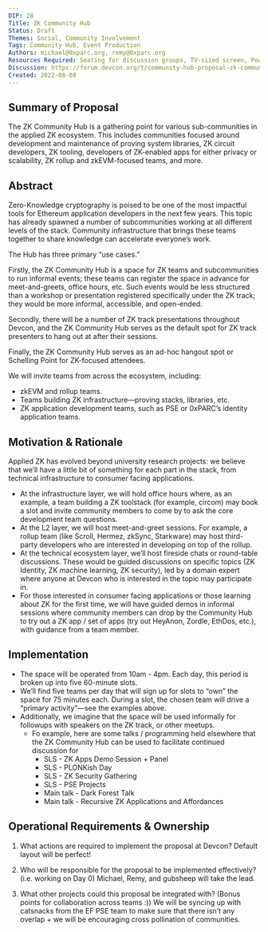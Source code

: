 ```yaml
---
DIP: 28
Title: ZK Community Hub
Status: Draft
Themes: Social, Community Involvement
Tags: Community Hub, Event Production
Authors: michael@0xparc.org, remy@0xparc.org
Resources Required: Seating for discussion groups, TV-sized screen, Power Outlet, Signage, Desks and tables, Whiteboard
Discussion: https://forum.devcon.org/t/community-hub-proposal-zk-community-hub/773
Created: 2022-08-08
---
```


## Summary of Proposal

The ZK Community Hub is a gathering point for various sub-communities in the applied ZK ecosystem. This includes communities focused around development and maintenance of proving system libraries, ZK circuit developers, ZK tooling, developers of ZK-enabled apps for either privacy or scalability, ZK rollup and zkEVM-focused teams, and more.

## Abstract
Zero-Knowledge cryptography is poised to be one of the most impactful tools for Ethereum application developers in the next few years. This topic has already spawned a number of subcommunities working at all different levels of the stack. Community infrastructure that brings these teams together to share knowledge can accelerate everyone’s work.

The Hub has three primary “use cases.”

Firstly, the ZK Community Hub is a space for ZK teams and subcommunities to run informal events; these teams can register the space in advance for meet-and-greets, office hours, etc. Such events would be less structured than a workshop or presentation registered specifically under the ZK track; they would be more informal, accessible, and open-ended.

Secondly, there will be a number of ZK track presentations throughout Devcon, and the ZK Community Hub serves as the default spot for ZK track presenters to hang out at after their sessions.

Finally, the ZK Community Hub serves as an ad-hoc hangout spot or Schelling Point for ZK-focused attendees.

We will invite teams from across the ecosystem, including:

- zkEVM and rollup teams.
- Teams building ZK infrastructure—proving stacks, libraries, etc.
- ZK application development teams, such as PSE or 0xPARC’s identity application teams.

## Motivation & Rationale
Applied ZK has evolved beyond university research projects: we believe that we’ll have a little bit of something for each part in the stack, from technical infrastructure to consumer facing applications. 

- At the infrastructure layer, we will hold office hours where, as an example, a team building a ZK toolstack (for example, circom) may book a slot and invite community members to come by to ask the core development team questions.
- At the L2 layer, we will host meet-and-greet sessions. For example, a rollup team (like Scroll, Hermez, zkSync, Starkware) may host third-party developers who are interested in developing on top of the rollup.
- At the technical ecosystem layer, we’ll host fireside chats or round-table discussions. These would be guided discussions on specific topics (ZK Identity, ZK machine learning, ZK security), led by a domain expert where anyone at Devcon who is interested in the topic may participate in.
- For those interested in consumer facing applications or those learning about ZK for the first time, we will have guided demos in informal sessions where community members can drop by the Community Hub to try out a ZK app / set of apps (try out HeyAnon, Zordle, EthDos, etc.), with guidance from a team member.

## Implementation
- The space will be operated from 10am - 4pm. Each day, this period is broken up into five 60-minute slots.
- We’ll find five teams per day that will sign up for slots to “own” the space for 75 minutes each. During a slot, the chosen team will drive a “primary activity”—see the examples above.
- Additionally, we imagine that the space will be used informally for followups with speakers on the ZK track, or other meetups.
    - Fo example, here are some talks / programming held elsewhere that the ZK Community Hub can be used to facilitate continued discussion for
        - SLS - ZK Apps Demo Session + Panel
        - SLS - PLONKish Day
        - SLS - ZK Security Gathering
        - SLS - PSE Projects
        - Main talk - Dark Forest Talk
        - Main talk - Recursive ZK Applications and Affordances

## Operational Requirements & Ownership
1. What actions are required to implement the proposal at Devcon?
Default layout will be perfect!

2. Who will be responsible for the proposal to be implemented effectively? (i.e. working on Day 0)
Michael, Remy, and gubsheep will take the lead.

3. What other projects could this proposal be integrated with? (Bonus points for collaboration across teams :))
We will be syncing up with catsnacks from the EF PSE team to make sure that there isn’t any overlap + we will be encouraging cross pollination of communities.
